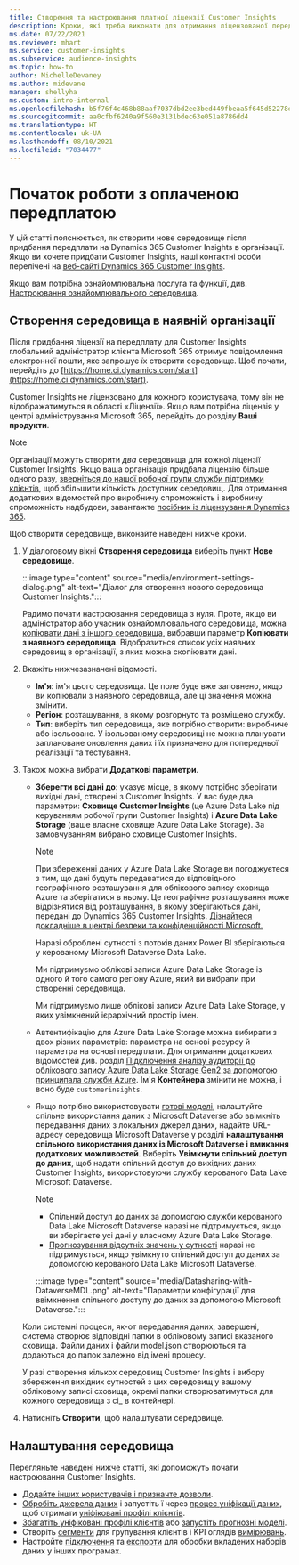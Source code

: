 ```yaml
---
title: Створення та настроювання платної ліцензії Customer Insights
description: Кроки, які треба виконати для отримання ліцензованої передплати на Dynamics 365 Customer Insights та налаштувати її.
ms.date: 07/22/2021
ms.reviewer: mhart
ms.service: customer-insights
ms.subservice: audience-insights
ms.topic: how-to
author: MichelleDevaney
ms.author: midevane
manager: shellyha
ms.custom: intro-internal
ms.openlocfilehash: b5f76f4c468b88aaf7037dbd2ee3bed449fbeaa5f645d52278eee05b36b4e328
ms.sourcegitcommit: aa0cfbf6240a9f560e3131bdec63e051a8786dd4
ms.translationtype: HT
ms.contentlocale: uk-UA
ms.lasthandoff: 08/10/2021
ms.locfileid: "7034477"
---
```

# <a name="get-started-with-a-paid-subscription"></a>Початок роботи з оплаченою передплатою

У цій статті пояснюється, як створити нове середовище після придбання передплати на Dynamics 365 Customer Insights в організації. Якщо ви хочете придбати Customer Insights, наші контактні особи перелічені на [веб-сайті Dynamics 365 Customer Insights](https://dynamics.microsoft.com/ai/customer-insights/). 

Якщо вам потрібна ознайомлювальна послуга та функції, див. [Настроювання ознайомлювального середовища](get-started-trial.md).

## <a name="create-an-environment-in-an-existing-organization"></a>Створення середовища в наявній організації

Після придбання ліцензії на передплату для Customer Insights глобальний адміністратор клієнта Microsoft 365 отримує повідомлення електронної пошти, яке запрошує їх створити середовище. Щоб почати, перейдіть до [https://home.ci.dynamics.com/start](https://home.ci.dynamics.com/start). 

Customer Insights не ліцензовано для кожного користувача, тому він не відображатимуться в області «Ліцензії». Якщо вам потрібна ліцензія у центрі адміністрування Microsoft 365, перейдіть до розділу **Ваші продукти**. 

> [!NOTE]
> Організації можуть створити *два* середовища для кожної ліцензії Customer Insights. Якщо ваша організація придбала ліцензію більше одного разу, [зверніться до нашої робочої групи служби підтримки клієнтів](https://go.microsoft.com/fwlink/?linkid=2079641), щоб збільшити кількість доступних середовищ. Для отримання додаткових відомостей про виробничу спроможність і виробничу спроможність надбудови, завантажте [посібник із ліцензування Dynamics 365](https://go.microsoft.com/fwlink/?LinkId=866544).

Щоб створити середовище, виконайте наведені нижче кроки.

1. У діалоговому вікні **Створення середовища** виберіть пункт **Нове середовище**.

   :::image type="content" source="media/environment-settings-dialog.png" alt-text="Діалог для створення нового середовища Customer Insights.":::

   Радимо почати настроювання середовища з нуля. Проте, якщо ви адміністратор або учасник ознайомлювального середовища, можна [копіювати дані з іншого середовища](manage-environments.md#copy-the-environment-configuration), вибравши параметр **Копіювати з наявного середовища**. Відобразиться список усіх наявних середовищ в організації, з яких можна скопіювати дані.

1. Вкажіть нижчезазначені відомості.
   - **Ім'я**: ім'я цього середовища. Це поле буде вже заповнено, якщо ви копіювали з наявного середовища, але ці значення можна змінити.
   - **Регіон**: розташування, в якому розгорнуто та розміщено службу.
   - **Тип**: виберіть тип середовища, яке потрібно створити: виробниче або ізольоване. У ізольованому середовищі не можна планувати заплановане оновлення даних і їх призначено для попередньої реалізації та тестування.
   
1. Також можна вибрати **Додаткові параметри**.

   - **Зберегти всі дані до**: указує місце, в якому потрібно зберігати вихідні дані, створені з Customer Insights. У вас буде два параметри: **Сховище Customer Insights** (це Azure Data Lake під керуванням робочої групи Customer Insights) і **Azure Data Lake Storage** (ваше власне сховище Azure Data Lake Storage). За замовчуванням вибрано сховище Customer Insights.

     > [!NOTE]
     > При збереженні даних у Azure Data Lake Storage ви погоджуєтеся з тим, що дані будуть передаватися до відповідного географічного розташування для облікового запису сховища Azure та зберігатися в ньому. Це географічне розташування може відрізнятися від розташування, в якому зберігаються дані, передані до Dynamics 365 Customer Insights. [Дізнайтеся докладніше в центрі безпеки та конфіденційності Microsoft.](https://www.microsoft.com/trust-center)
     >
     > Наразі оброблені сутності з потоків даних Power BI зберігаються у керованому Microsoft Dataverse Data Lake. 
     > 
     > Ми підтримуємо облікові записи Azure Data Lake Storage із одного й того самого регіону Azure, який ви вибрали при створенні середовища. 
     > 
     > Ми підтримуємо лише облікові записи Azure Data Lake Storage, у яких увімкнений ієрархічний простір імен.


   - Автентифікацію для Azure Data Lake Storage можна вибирати з двох різних параметрів: параметра на основі ресурсу й параметра на основі передплати. Для отримання додаткових відомостей див. розділ [Підключення аналізу аудиторії до облікового запису Azure Data Lake Storage Gen2 за допомогою принципала служби Azure](connect-service-principal.md). Ім'я **Контейнера** змінити не можна, і воно буде `customerinsights`.
   
   - Якщо потрібно використовувати [готові моделі](predictions-overview.md#out-of-box-models), налаштуйте спільне використання даних з Microsoft Dataverse або ввімкніть передавання даних з локальних джерел даних, надайте URL-адресу середовища Microsoft Dataverse у розділі **налаштування спільного використання даних із Microsoft Dataverse і вмикання додаткових можливостей**. Виберіть **Увімкнути спільний доступ до даних**, щоб надати спільний доступ до вихідних даних Customer Insights, використовуючи службу керованого Data Lake Microsoft Dataverse.

     > [!NOTE]
     > - Спільний доступ до даних за допомогою служби керованого Data Lake Microsoft Dataverse наразі не підтримується, якщо ви зберігаєте усі дані у власному Azure Data Lake Storage.
     > - [Прогнозування відсутніх значень у сутності](predictions.md) наразі не підтримується, якщо увімкнуто спільний доступ до даних за допомогою керованого Data Lake Microsoft Dataverse.

     :::image type="content" source="media/Datasharing-with-DataverseMDL.png" alt-text="Параметри конфігурації для ввімкнення спільного доступу до даних за допомогою Microsoft Dataverse.":::

   Коли системні процеси, як-от передавання даних, завершені, система створює відповідні папки в обліковому записі вказаного сховища. Файли даних і файли model.json створюються та додаються до папок залежно від імені процесу.

   У разі створення кількох середовищ Customer Insights і вибору збереження вихідних сутностей з цих середовищ у вашому обліковому записі сховища, окремі папки створюватимуться для кожного середовища з ci_ <environmentid> в контейнері.

1. Натисніть **Створити**, щоб налаштувати середовище. 

## <a name="configure-an-environment"></a>Налаштування середовища

Перегляньте наведені нижче статті, які допоможуть почати настроювання Customer Insights. 

- [Додайте інших користувачів і призначте дозволи](permissions.md).
- [Обробіть джерела даних](data-sources.md) і запустіть ї через [процес уніфікації даних](data-unification.md), щоб отримати [уніфіковані профілі клієнтів](customer-profiles.md).
- [Збагатіть уніфіковані профілі клієнтів](enrichment-hub.md) або [запустіть прогнозні моделі](predictions-overview.md).
- Створіть [сегменти](segments.md) для групування клієнтів і KPI оглядів [вимірювань](measures.md).
- Настройте [підключення](connections.md) та [експорти](export-destinations.md) для обробки вкладених наборів даних у інших програмах.
